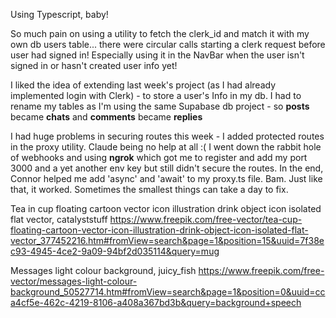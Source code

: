 Using Typescript, baby!

So much pain on using a utility to fetch the clerk_id and match it with my own db users table... there were circular calls starting a clerk request before user had signed in! Especially using it in the NavBar when the user isn't signed in or hasn't created user info yet!

I liked the idea of extending last week's project (as I had already implemented login with Clerk) - to store a user's Info in my db. I had to rename my tables as I'm using the same Supabase db project - so **posts** became **chats** and **comments** became **replies**

I had huge problems in securing routes this week - I added protected routes in the proxy utility. Claude being no help at all :( I went down the rabbit hole of webhooks and using **ngrok** which got me to register and add my port 3000 and a yet another env key but still didn't secure the routes. In the end, Connor helped me add 'async' and 'await' to my proxy.ts file. Bam. Just like that, it worked. Sometimes the smallest things can take a day to fix.

Tea in cup floating cartoon vector icon illustration drink object icon isolated flat vector, catalyststuff
https://www.freepik.com/free-vector/tea-cup-floating-cartoon-vector-icon-illustration-drink-object-icon-isolated-flat-vector_377452216.htm#fromView=search&page=1&position=15&uuid=7f38ec93-4945-4ce2-9a09-94bf2d035114&query=mug

Messages light colour background, juicy_fish
https://www.freepik.com/free-vector/messages-light-colour-background_50527714.htm#fromView=search&page=1&position=0&uuid=cca4cf5e-462c-4219-8106-a408a367bd3b&query=background+speech
